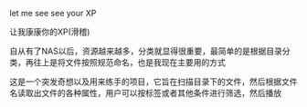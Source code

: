 let me see see your XP

让我康康你的XP(滑稽)

自从有了NAS以后，资源越来越多，分类就显得很重要，最简单的是根据目录分类，再往上是将文件按照规范命名，也是我现在主要用的方式

这是一个突发奇想以及用来练手的项目，它旨在扫描目录下的文件，然后根据文件名读取出文件的各种属性，用户可以按标签或者其他条件进行筛选，然后播放